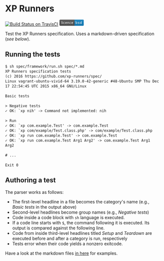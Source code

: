 XP Runners
==========
[![Build Status on TravisCI](https://secure.travis-ci.org/xp-runners/spec.svg)](http://travis-ci.org/xp-runners/spec)
[![BSD License](https://raw.githubusercontent.com/xp-framework/web/master/static/licence-bsd.png)](https://github.com/xp-runners/reference/blob/master/LICENSE.md)

Test the XP Runners specification. Uses a markdown-driven specification (*see below*).

## Running the tests

```
$ sh spec/framework/run.sh spec/*.md
XP Runners specification tests
(c) 2016 https://github.com/xp-runners/spec/
Linux vagrant-ubuntu-vivid-64 3.19.0-42-generic #48-Ubuntu SMP Thu Dec 17 22:54:45 UTC 2015 x86_64 GNU/Linux

Basic tests

> Negative tests
✓ OK: `xp nih' -> Command not implemented: nih

> Run
✓ OK: `xp com.example.Test' -> com.example.Test
✓ OK: `xp com/example/Test.class.php' -> com/example/Test.class.php
✓ OK: `xp run com.example.Test' -> com.example.Test
✓ OK: `xp run com.example.Test Arg1 Arg2' -> com.example.Test Arg1 Arg2

# ...

Exit 0
```

## Authoring a test

The parser works as follows:

* The first-level headline in a file becomes the category's name (e.g., *Basic tests* in the output above)
* Second-level headlines become group names (e.g., *Negative tests*)
* Code inside a code block with `sh` language is executed.
* If a code line starts with `$`, the command following it is executed. Its output is compared against the following line.
* Code from inside third-level headlines titled *Setup* and *Teardown* are executed before and after a category is run, respectively
* Tests error when their code yields a nonzero exitcode.

Have a look at the markdown files [in here](https://github.com/xp-runners/spec/tree/master/spec) for examples.